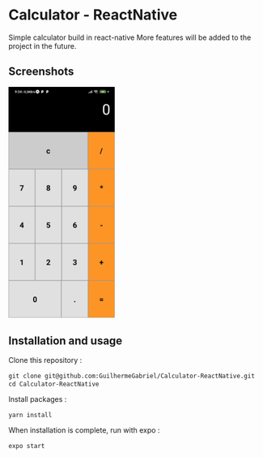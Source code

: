 # Calculator - ReactNative
Simple calculator build in react-native
More features will be added to the project in the future.

## Screenshots

<img
		width="210"
		alt="Capture 1"
		src="https://github.com/GuilhermeGabriel/Calculator-ReactNative/blob/master/screenshots/01.jpg">

## Installation and usage

Clone this repository :

```
git clone git@github.com:GuilhermeGabriel/Calculator-ReactNative.git
cd Calculator-ReactNative
```

Install packages :

```
yarn install
```

When installation is complete, run with expo :

```bash
expo start
